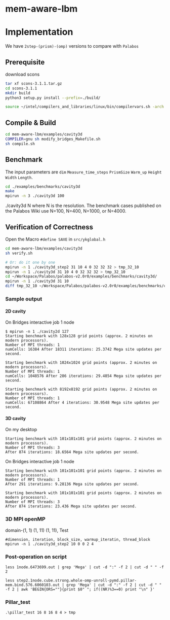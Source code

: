 # mem-aware-lbm

# Implementation

We have `2step-(prism)-(omp)` versions to compare with `Palabos`

## Prerequisite

download scons
```bash
tar xf scons-3.1.1.tar.gz
cd scons-3.1.1
mkdir build
python3 setup.py install --prefix=./build/

source ~/intel/compilers_and_libraries/linux/bin/compilervars.sh -arch intel64 -platform linux
```

## Compile & Build
```bash
cd mem-aware-lbm/examples/cavity3d
COMPILER=gnu sh modify_bridges_Makefile.sh
sh compile.sh
```

## Benchmark

The input parameters are `dim` `Measure_time_steps` `PrismSize` `Warm_up` `Height` `Width` `Length`.
```bash
cd ./examples/benchmarks/cavity3d
make
mpirun -n 3 ./cavity3d 100
```
./cavity3d N
where N is the resolution. The benchmark cases published 
on the Palabos Wiki use N=100, N=400, N=1000, or N=4000.

## Verification of Correctness

Open the Macro `#define SAVE` in `src/ykglobal.h`
```bash
cd mem-aware-lbm/examples/cavity3d
sh verify.sh

# Or: do it one by one
mpirun -n 1 ./cavity3d_step2 31 10 4 0 32 32 32 > tmp_32_10
mpirun -n 1 ./cavity3d 31 10 4 0 32 32 32 > tmp_32_10
cd ~/Workspace/Palabos/palabos-v2.0r0/examples/benchmarks/cavity3d/
mpirun -n 1 ./cavity3d 31 10
diff tmp_32_10 ~/Workspace/Palabos/palabos-v2.0r0/examples/benchmarks/cavity3d/tmp_32_10
```

### Sample output

#### 2D cavity
On Bridges interactive job 1 node
```
$ mpirun -n 1 ./cavity2d 127
Starting benchmark with 128x128 grid points (approx. 2 minutes on modern processors).
Number of MPI threads: 1
numCells: 16384 After 18311 iterations: 25.3742 Mega site updates per second.

Starting benchmark with 1024x1024 grid points (approx. 2 minutes on modern processors).
Number of MPI threads: 1
numCells: 1048576 After 286 iterations: 29.4854 Mega site updates per second.

Starting benchmark with 8192x8192 grid points (approx. 2 minutes on modern processors).
Number of MPI threads: 1
numCells: 67108864 After 4 iterations: 30.9548 Mega site updates per second.

```

#### 3D cavity
On my desktop
```
Starting benchmark with 101x101x101 grid points (approx. 2 minutes on modern processors).
Number of MPI threads: 3
After 874 iterations: 18.6564 Mega site updates per second.
```

On Bridges interactive job 1 node
```
Starting benchmark with 101x101x101 grid points (approx. 2 minutes on modern processors).
Number of MPI threads: 1
After 291 iterations: 9.28136 Mega site updates per second.

Starting benchmark with 101x101x101 grid points (approx. 2 minutes on modern processors).
Number of MPI threads: 3
After 874 iterations: 23.436 Mega site updates per second.
```

### 3D MPI openMP
domain-(1, 1) (1, 11) (1, 11), Test
```
#dimension, iteration, block_size, warmup_iteratin, thread_block
mpirun -n 1 ./cavity3d_step2 10 0 0 2 4
```

### Post-operation on script
`less 1node.6473699.out | grep 'Mega' | cut -d ":" -f 2 | cut -d " " -f 2`

`less step2.1node.cube.strong.whole-omp-unroll-pymd.pillar-mem.bind.576.6060103.out | grep 'Mega' | cut -d ":" -f 2 | cut -d " " -f 2 | awk 'BEGIN{ORS=""}{print $0" "; if((NR)%3==0) print "\n" }'`

### Pillar_test
`.\pillar_test 16 8 16 8 4 > tmp`
